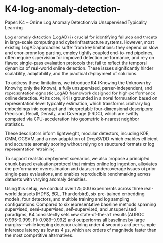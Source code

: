 # K4-log-anomaly-detection-
Paper: K4 – Online Log Anomaly Detection via Unsupervised Typicality Learning

Log anomaly detection (LogAD) is crucial for identifying failures and threats in large-scale computing and cyberinfrastructure systems. However, most existing LogAD approaches suffer from key limitations: they depend on slow and error-prone log parsing, employ tightly coupled end-to-end pipelines, often require supervision for improved detection performance, and rely on flawed single-pass evaluation protocols that fail to reflect the temporal dynamics of real-world online detection. These issues significantly hinder scalability, adaptability, and the practical deployment of solutions.

To address these limitations, we introduce K4 (Knowing the Unknown by Knowing only the Known), a fully unsupervised, parser-independent, and representation-agnostic LogAD framework designed for high-performance online detection. At its core, K4 is grounded in a novel formulation based on representation-level typicality estimation, which transforms arbitrary log embeddings into compact and interpretable four-dimensional descriptors: Precision, Recall, Density, and Coverage (PRDC), which are swiftly computed via GPU-acceleration into geometric k-nearest neighbor statistics.

These descriptors inform lightweight, modular detectors, including KDE, GMM, OCSVM, and a new adaptation of DeepSVDD, which enables efficient and accurate anomaly scoring without relying on structured formats or log representation retraining.

To support realistic deployment scenarios, we also propose a principled chunk-based evaluation protocol that mimics online log ingestion, alleviates the performance overestimation and dataset undercoverage issues of prior single-pass evaluations, and enables reproducible benchmarking across datasets with varying anomaly densities.

Using this setup, we conduct over 125,000 experiments across three real-world datasets (HDFS, BGL, Thunderbird), six pre-trained embedding models, four detectors, and multiple training and log sampling configurations. Compared to six representative baseline methods spanning supervised, semi-supervised, self-supervised, and unsupervised paradigms, K4 consistently sets new state-of-the-art results (AUROC: 0.995–0.999, F1: 0.989–0.992) and outperforms all baselines by large margins—while keeping detector training under 4 seconds and per-sample inference latency as low as 4 µs, which are orders of magnitude faster than the most competitive alternatives.

